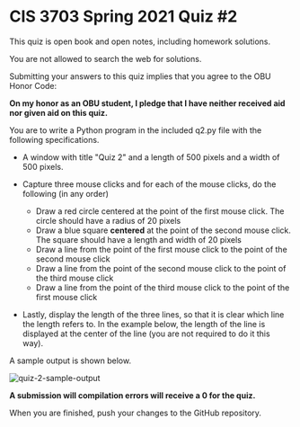 # CIS 3703 Spring 2021 Quiz #2

This quiz is open book and open notes, including homework solutions.

You are not allowed to search the web for solutions.

Submitting your answers to this quiz implies that you agree to the OBU Honor Code:

**On my honor as an OBU student, I pledge that I have neither received aid nor given aid on this quiz.**

You are to write a Python program in the included q2.py file with the following specifications.

- A window with title "Quiz 2" and a length of 500 pixels and a width of 500 pixels.

- Capture three mouse clicks and for each of the mouse clicks, do the following (in any order)
  - Draw a red circle centered at the point of the first mouse click. The circle should have a radius of 20 pixels
  - Draw a blue square **centered** at the point of the second mouse click. The square should have a length and width of 20 pixels
  - Draw a line from the point of the first mouse click to the point of the second mouse click
  - Draw a line from the point of the second mouse click to the point of the third mouse click
  - Draw a line from the point of the third mouse click to the point of the first mouse click
- Lastly, display the length of the three lines, so that it is clear which line the length refers to. In the example below, the length of the line is displayed at the center of the line (you are not required to do it this way). 

A sample output is shown below.

![quiz-2-sample-output](C:\code\obu\spring-2021\cis-3703\cis-3703-spring-2021-quiz-2-soln\quiz-2-sample-output.jpg)



**A submission will compilation errors will receive a 0 for the quiz.**

When you are finished, push your changes to the GitHub repository.